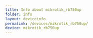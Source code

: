 ```yaml
---
title: Info about mikrotik_rb750up
folder: info
layout: deviceinfo
permalink: /devices/mikrotik_rb750up/
device: mikrotik_rb750up
---
```

